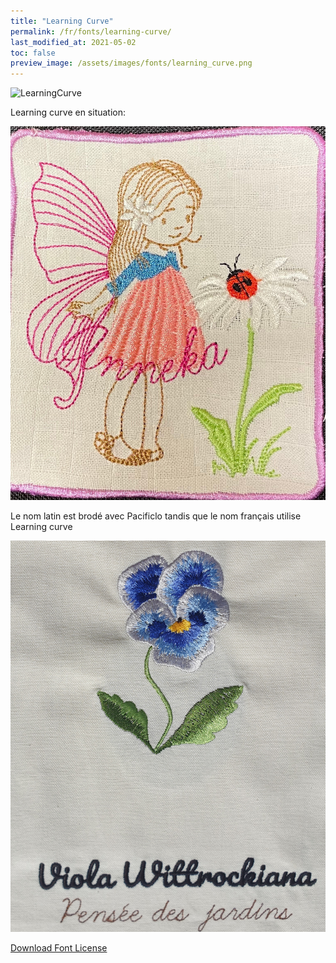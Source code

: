 ```yaml
---
title: "Learning Curve"
permalink: /fr/fonts/learning-curve/
last_modified_at: 2021-05-02
toc: false
preview_image: /assets/images/fonts/learning_curve.png
---
```

![LearningCurve](/assets/images/fonts/learning_curve.png)

Learning curve en situation: 

![LearningCurve2](/assets/images/fonts/learningcurve2.jpg)

Le nom latin est brodé avec Pacificlo tandis que le nom français utilise  Learning curve

![LearningCurve3](/assets/images/fonts/pacificlolearning.jpg)



[Download Font License](https://github.com/inkstitch/inkstitch/tree/main/fonts/learning_curve/LICENSE)

